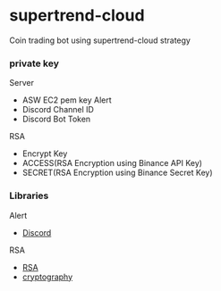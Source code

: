 # supertrend-cloud
Coin trading bot using supertrend-cloud strategy

### private key
Server
- ASW EC2 pem key
Alert
- Discord Channel ID
- Discord Bot Token

RSA
- Encrypt Key
- ACCESS(RSA Encryption using Binance API Key)
- SECRET(RSA Encryption using Binance Secret Key)

### Libraries
Alert
- [Discord](https://discordpy.readthedocs.io/en/stable/)

RSA
- [RSA]()
- [cryptography]()